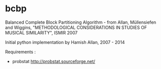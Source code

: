 # bcbp
Balanced Complete Block Partitioning Algorithm - from Allan, Müllensiefen and Wiggins, "METHODOLOGICAL CONSIDERATIONS IN
STUDIES OF MUSICAL SIMILARITY", ISMIR 2007

Initial python implementation by Hamish Allan, 2007 - 2014

Requirements : 

- probstat http://probstat.sourceforge.net/

